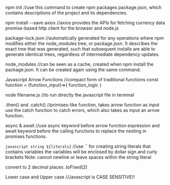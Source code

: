 npm init 
//use this command to create npm packages package.json, which contains descriptions of the project and its dependencies. 


npm install --save axios
//axios provides the APIs for fetching currency data
promise-based http client for the browser and node.js


package-lock.json
//automatically generated for any operations where npm modifies either the node_modules tree, or package.json. It describes the exact tree that was generated, such that subsequent installs are able to generate identical trees, regardless of intermediate dependency updates.


node_modules
//can be seen as a cache, created when npm install the package.json. It can be created again using the same command.


Javascript Arrow Functions
//compact form of traditional functions
const function = (function_input)=>{
    function_logic
} 


node filename.js
//to run directly the javascript file in terminal


.then() and .catch()
//primises-like function, takes arrow function as input
use the catch function to catch errors, which also takes as input an arrow function.


async & await
//use async keyword before arrow function expression and await keyword before the calling functions to replace the nesting in promises functions. 


`javascript string ${literals}`
//use `` for creating string literals that contains variables
the variables will be enclosed by dollar sign and curly brackets
Note: cannot newline or leave spaces within the string literal


convert to 2 decimal places
.toFixed(2)


Lower case and Upper case
//Javascript is CASE SENSITIVE!!
